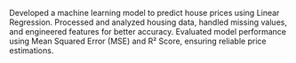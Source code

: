 Developed a machine learning model to predict house prices using Linear Regression. Processed and analyzed housing data, handled missing values, and engineered features for better accuracy. Evaluated model performance using Mean Squared Error (MSE) and R² Score, ensuring reliable price estimations.
